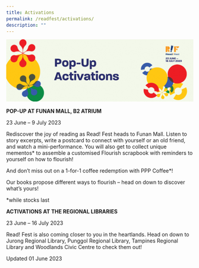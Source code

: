 ```yaml
---
title: Activations
permalink: /readfest/activations/
description: ""
---
```

![banner RF](\images\RF23\rf23_popup.png)

**POP-UP AT FUNAN MALL, B2 ATRIUM**

23 June – 9 July 2023

Rediscover the joy of reading as Read! Fest heads to Funan Mall. Listen to story excerpts, write a postcard to connect with yourself or an old friend, and watch a mini-performance. You will also get to collect unique mementos* to assemble a customised Flourish scrapbook with reminders to yourself on how to flourish!

And don’t miss out on a 1-for-1 coffee redemption with PPP Coffee*! 

Our books propose different ways to flourish – head on down to discover what’s yours!

*while stocks last


**ACTIVATIONS AT THE REGIONAL LIBRARIES**

23 June – 16 July 2023

Read! Fest is also coming closer to you in the heartlands. Head on down to Jurong Regional Library, Punggol Regional Library, Tampines Regional Library and Woodlands Civic Centre to check them out!

Updated 01 June 2023